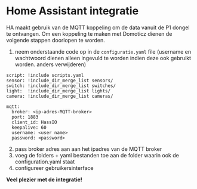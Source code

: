 # Home Assistant integratie
HA maakt gebruik van de MQTT koppeling om de data vanuit de P1 dongel te ontvangen.
Om een koppeling te maken met Domoticz dienen de volgende stappen doorlopen te worden.
1) neem onderstaande code op in de `configuratie.yaml` file (username en wachtwoord dienen alleen ingevuld te worden indien deze ook gebruikt worden. anders verwijderen)

```group:  !include_dir_merge_named groups/
script: !include scripts.yaml
sensor: !include_dir_merge_list sensors/
switch: !include_dir_merge_list switches/
light:  !include_dir_merge_list lights/
camera: !include_dir_merge_list cameras/

mqtt:
  broker: <ip-adres-MQTT-broker>
  port: 1883
  client_id: HassIO
  keepalive: 60
  username: <user name>
  password: <password>
  ```
2) pass broker adres aan aan het ipadres van de MQTT broker
3) voeg de folders + yaml bestanden toe aan de folder waarin ook de configuration.yaml staat
4) configureer gebruikersinterface 

**Veel plezier met de integratie!**